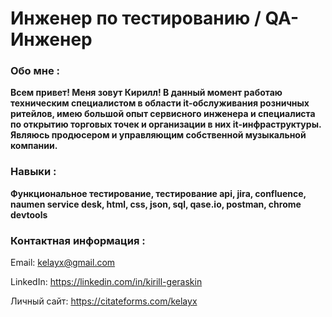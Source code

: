
<h1>Инженер по тестированию / QA-Инженер</h1>

<h3>Обо мне :</h3>

<b>Всем  привет! Меня зовут Кирилл! В данный момент работаю техническим специалистом в области it-обслуживания розничных ритейлов, имею большой опыт сервисного инженера и специалиста по открытию торговых точек и организации в них it-инфраструктуры. 
Являюсь продюсером и управляющим собственной музыкальной компании.</b>

<h3>Навыки :</h3>

<b>Функциональное тестирование, тестирование api, jira, confluence, naumen service desk, html, css, json, sql, qase.io, postman, chrome devtools</b>

<h3>Контактная информация :</h3>

Email: kelayx@gmail.com

LinkedIn: https://linkedin.com/in/kirill-geraskin

Личный сайт: https://citateforms.com/kelayx

